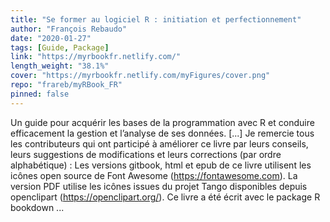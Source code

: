```yaml
---
title: "Se former au logiciel R : initiation et perfectionnement"
author: "François Rebaudo"
date: "2020-01-27"
tags: [Guide, Package]
link: "https://myrbookfr.netlify.com/"
length_weight: "38.1%"
cover: "https://myrbookfr.netlify.com/myFigures/cover.png"
repo: "frareb/myRBook_FR"
pinned: false
---
```


Un guide pour acquérir les bases de la programmation avec R et conduire efficacement la gestion et l’analyse de ses données. [...] Je remercie tous les contributeurs qui ont participé à améliorer ce livre par leurs conseils, leurs suggestions de modifications et leurs corrections (par ordre alphabétique) : Les versions gitbook, html et epub de ce livre utilisent les icônes open source de Font Awesome (https://fontawesome.com). La version PDF utilise les icônes issues du projet Tango disponibles depuis openclipart (https://openclipart.org/). Ce livre a été écrit avec le package R bookdown ...

